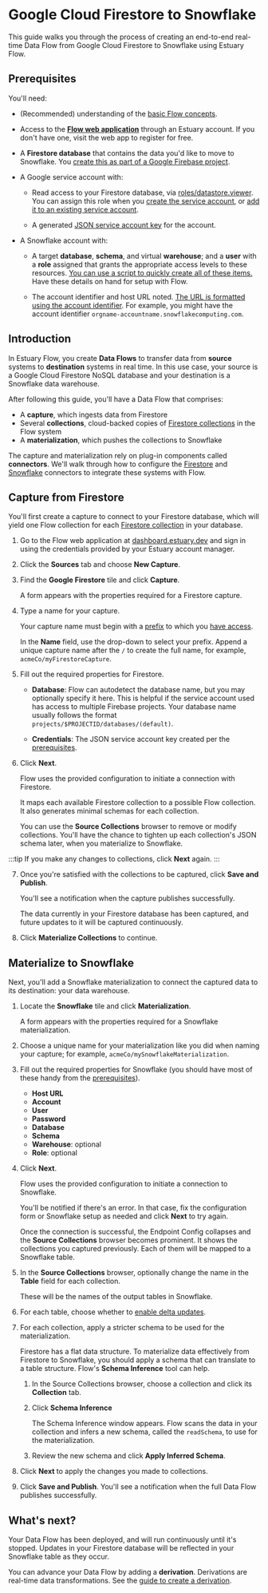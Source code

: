 # Google Cloud Firestore to Snowflake

This guide walks you through the process of creating an
end-to-end real-time Data Flow from Google Cloud Firestore to Snowflake using Estuary Flow.

## Prerequisites

You'll need:

* (Recommended) understanding of the [basic Flow concepts](../../concepts/README.md#essential-concepts).

* Access to the [**Flow web application**](http://dashboard.estuary.dev) through an Estuary account.
If you don't have one, visit the web app to register for free.

* A **Firestore database** that contains the data you'd like to move to Snowflake. You [create this as part of a Google Firebase project](https://cloud.google.com/firestore/docs/create-database-web-mobile-client-library).

* A Google service account with:

    * Read access to your Firestore database, via [roles/datastore.viewer](https://cloud.google.com/datastore/docs/access/iam).
    You can assign this role when you [create the service account](https://cloud.google.com/iam/docs/creating-managing-service-accounts#creating), or [add it to an existing service account](https://cloud.google.com/iam/docs/granting-changing-revoking-access#single-role).

    * A generated [JSON service account key](https://cloud.google.com/iam/docs/creating-managing-service-account-keys#creating) for the account.

* A Snowflake account with:

  * A target **database**, **schema**, and virtual **warehouse**; and a **user** with a **role** assigned that grants the appropriate access levels to these resources.
  [You can use a script to quickly create all of these items.](../../reference/Connectors/materialization-connectors/Snowflake.md#setup) Have these details on hand for setup with Flow.

  * The account identifier and host URL noted. [The URL is formatted using the account identifier](https://docs.snowflake.com/en/user-guide/admin-account-identifier.html#where-are-account-identifiers-used). For example, you might have the account identifier `orgname-accountname.snowflakecomputing.com`.

## Introduction

In Estuary Flow, you create **Data Flows** to transfer data from **source** systems to **destination** systems in real time.
In this use case, your source is a Google Cloud Firestore NoSQL database and your destination is a Snowflake data warehouse.

After following this guide, you'll have a Data Flow that comprises:

* A **capture**, which ingests data from Firestore
* Several **collections**, cloud-backed copies of [Firestore collections](https://cloud.google.com/firestore/docs/data-model) in the Flow system
* A **materialization**, which pushes the collections to Snowflake

The capture and materialization rely on plug-in components called **connectors**.
We'll walk through how to configure the [Firestore](../../reference/Connectors/capture-connectors/google-firestore.md) and [Snowflake](../../reference/Connectors/materialization-connectors/Snowflake.md) connectors to integrate these systems with Flow.

## Capture from Firestore

You'll first create a capture to connect to your Firestore database, which will yield one Flow collection for each [Firestore collection](https://cloud.google.com/firestore/docs/data-model) in your database.

1. Go to the Flow web application at [dashboard.estuary.dev](https://dashboard.estuary.dev/) and sign in using the
credentials provided by your Estuary account manager.

2. Click the **Sources** tab and choose **New Capture**.

3. Find the **Google Firestore** tile and click **Capture**.

   A form appears with the properties required for a Firestore capture.

4. Type a name for your capture.

    Your capture name must begin with a [prefix](../../concepts/catalogs.md#namespace) to which you [have access](../../reference/authentication.md).

    In the **Name** field, use the drop-down to select your prefix.
    Append a unique capture name after the `/` to create the full name, for example, `acmeCo/myFirestoreCapture`.

5. Fill out the required properties for Firestore.

   * **Database**: Flow can autodetect the database name, but you may optionally specify it here. This is helpful if the service account used has access to multiple Firebase projects. Your database name usually follows the format `projects/$PROJECTID/databases/(default)`.

   * **Credentials**: The JSON service account key created per the [prerequisites](#prerequisites).

6. Click **Next**.

   Flow uses the provided configuration to initiate a connection with Firestore.

   It maps each available Firestore collection to a possible Flow collection. It also generates minimal schemas for each collection.

   You can use the **Source Collections** browser to remove or modify collections. You'll have the chance to tighten up each collection's JSON schema later, when you materialize to Snowflake.

  :::tip
  If you make any changes to collections, click **Next** again.
  :::

7. Once you're satisfied with the collections to be captured, click **Save and Publish**.

   You'll see a notification when the capture publishes successfully.

   The data currently in your Firestore database has been captured, and future updates to it will be captured continuously.

8. Click **Materialize Collections** to continue.

## Materialize to Snowflake

Next, you'll add a Snowflake materialization to connect the captured data to its destination: your data warehouse.

1. Locate the **Snowflake** tile and click **Materialization**.

   A form appears with the properties required for a Snowflake materialization.

2.  Choose a unique name for your materialization like you did when naming your capture; for example, `acmeCo/mySnowflakeMaterialization`.

3. Fill out the required properties for Snowflake (you should have most of these handy from the [prerequisites](#prerequisites)).

   * **Host URL**
   * **Account**
   * **User**
   * **Password**
   * **Database**
   * **Schema**
   * **Warehouse**: optional
   * **Role**: optional

4. Click **Next**.

   Flow uses the provided configuration to initiate a connection to Snowflake.

   You'll be notified if there's an error. In that case, fix the configuration form or Snowflake setup as needed and click **Next** to try again.

   Once the connection is successful, the Endpoint Config collapses and the **Source Collections** browser becomes prominent.
   It shows the collections you captured previously.
   Each of them will be mapped to a Snowflake table.

5. In the **Source Collections** browser, optionally change the name in the **Table** field for each collection.

   These will be the names of the output tables in Snowflake.

6. For each table, choose whether to [enable delta updates](../../reference/Connectors/materialization-connectors/Snowflake.md#delta-updates).

7. For each collection, apply a stricter schema to be used for the materialization.

   Firestore has a flat data structure.
   To materialize data effectively from Firestore to Snowflake, you should apply a schema that can translate to a table structure.
   Flow's **Schema Inference** tool can help.

   1. In the Source Collections browser, choose a collection and click its **Collection** tab.

   2. Click **Schema Inference**

      The Schema Inference window appears. Flow scans the data in your collection and infers a new schema, called the `readSchema`, to use for the materialization.

   3. Review the new schema and click **Apply Inferred Schema**.

8. Click **Next** to apply the changes you made to collections.

9. Click **Save and Publish**. You'll see a notification when the full Data Flow publishes successfully.

## What's next?

Your Data Flow has been deployed, and will run continuously until it's stopped. Updates in your Firestore database will be reflected in your Snowflake table as they occur.

You can advance your Data Flow by adding a **derivation**. Derivations are real-time data transformations.
See the [guide to create a derivation](../flowctl/create-derivation.md).